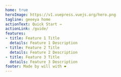 ```yaml
---
home: true
heroImage: https://v1.vuepress.vuejs.org/hero.png
tagline: geeeya home
actionText: Quick Start →
actionLink: /guide/
features:
- title: Feature 1 Title
  details: Feature 1 Description
- title: Feature 2 Title
  details: Feature 2 Description
- title: Feature 3 Title
  details: Feature 3 Description
footer: Made by will with ❤️
---
```

